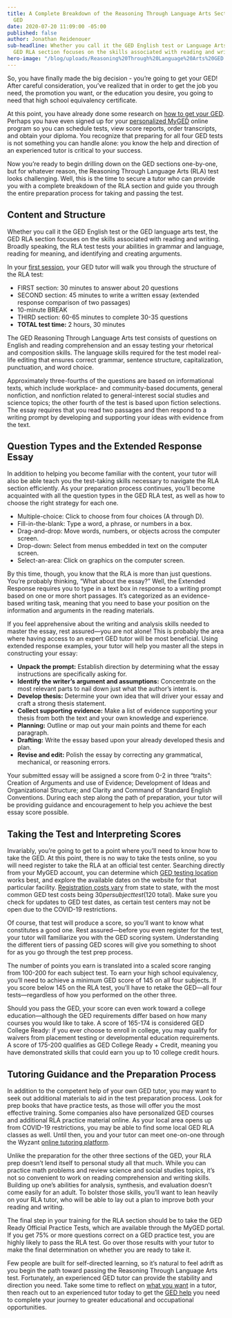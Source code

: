 ```yaml
---
title: A Complete Breakdown of the Reasoning Through Language Arts Section of the
  GED
date: 2020-07-20 11:09:00 -05:00
published: false
author: Jonathan Reidenouer
sub-headline: Whether you call it the GED English test or Language Arts test, the
  GED RLA section focuses on the skills associated with reading and writing.
hero-image: "/blog/uploads/Reasoning%20Through%20Language%20Arts%20GED.png"
---
```


So, you have finally made the big decision - you’re going to get your GED! After careful consideration, you’ve realized that in order to get the job you need, the promotion you want, or the education you desire, you going to need that high school equivalency certificate. 

At this point, you have already done some research on [how to get your GED](https://www.wyzant.com/blog/how-to-get-your-ged/). Perhaps  you have even signed up for your [personalized MyGED](https://ged.com/) online program so you can schedule tests, view score reports, order transcripts, and obtain your diploma. You recognize that preparing for all four GED tests is not something you can handle alone: you know the help and direction of an experienced tutor is critical to your success.

Now you’re ready to begin drilling down on the GED sections one-by-one, but for whatever reason, the Reasoning Through Language Arts (RLA) test looks challenging. Well, this is the time to secure a tutor who can provide you with a complete breakdown of the RLA section and guide you through the entire preparation process for taking and passing the test.

## Content and Structure
Whether you call it the GED English test or the GED language arts test, the GED RLA section focuses on the skills associated with reading and writing. Broadly speaking, the RLA test tests your abilities in grammar and language, reading for meaning, and identifying and creating arguments. 

In your [first session](https://www.wyzant.com/blog/ged_tutoring/), your GED tutor will walk you through the structure of the RLA test:

* FIRST section: 30 minutes to answer about 20 questions
* SECOND section: 45 minutes to write a written essay (extended response comparison of two passages) 
* 10-minute BREAK
* THIRD section: 60-65 minutes to complete 30-35 questions   
* **TOTAL test time:** 2 hours, 30 minutes

The GED Reasoning Through Language Arts test consists of questions on English and reading comprehension and an essay testing your rhetorical and composition skills. The language skills required for the test model real-life editing that ensures correct grammar, sentence structure, capitalization, punctuation, and word choice. 

Approximately three-fourths of the questions are based on informational texts, which include workplace- and community-based documents, general nonfiction, and nonfiction related to general-interest social studies and science topics; the other fourth of the test is based upon fiction selections. The essay requires that you read two passages and then respond to a writing prompt by developing and supporting your ideas with evidence from the text.

## Question Types and the Extended Response Essay
In addition to helping you become familiar with the content, your tutor will also be able teach you the test-taking skills necessary to navigate the RLA section efficiently. As your preparation process continues, you’ll become acquainted with all the question types in the GED RLA test, as well as how to choose the right strategy for each one.

* Multiple-choice: Click to choose from four choices (A through D).
* Fill-in-the-blank: Type a word, a phrase, or numbers in a box.
* Drag-and-drop: Move words, numbers, or objects across the computer screen. 
* Drop-down: Select from menus embedded in text on the computer screen.
* Select-an-area: Click on graphics on the computer screen.

By this time, though, you know that the RLA is more than just questions. You’re probably thinking, “What about the essay?” Well, the Extended Response requires you to type in a text box in response to a writing prompt based on one or more short passages. It’s categorized as an evidence-based writing task, meaning that you need to base your position on the information and arguments in the reading materials. 

If you feel apprehensive about the writing and analysis skills needed to master the essay, rest assured—you are not alone! This is probably the area where having access to an expert GED tutor will be most beneficial. Using extended response examples, your tutor will help you master all the steps in constructing your essay:

* **Unpack the prompt:** Establish direction by determining what the essay instructions are specifically asking for.
* **Identify the writer’s argument and assumptions:** Concentrate on the most relevant parts to nail down just what the author’s intent is. 
* **Develop thesis:** Determine your own idea that will driver your essay and craft a strong thesis statement.
* **Collect supporting evidence:** Make a list of evidence supporting your thesis from both the text and your own knowledge and experience.
* **Planning:** Outline or map out your main points and theme for each paragraph.
* **Drafting:** Write the essay based upon your already developed thesis and plan.
* **Revise and edit:** Polish the essay by correcting any grammatical, mechanical, or reasoning errors.

Your submitted essay will be assigned a score from 0-2 in three “traits”: Creation of Arguments and use of Evidence; Development of Ideas and Organizational Structure; and Clarity and Command of Standard English Conventions. During each step along the path of preparation, your tutor will be providing guidance and encouragement to help you achieve the best essay score possible. 

## Taking the Test and Interpreting Scores

Invariably, you’re going to get to a point where you’ll need to know how to take the GED. At this point, there is no way to take the tests online, so you will need register to take the RLA at an official test center. Searching directly from your MyGED account, you can determine which [GED testing location](https://ged.com/about_test/scheduling/#:~:text=Scheduling%20Your%20Test,-Once%20you're&text=Simply%20log%20into%20your%20GED,a%20credit%20or%20debit%20card.) works best, and explore the available dates on the website for that particular facility. [Registration costs vary](https://ged.com/about_test/price_and_state_rules/) from state to state, with the most common GED test costs being $30 per subject test ($120 total). Make sure you check for updates to GED test dates, as certain test centers may not be open due to the COVID-19 restrictions.

Of course, that test will produce a score, so you’ll want to know what constitutes a good one. Rest assured—before you even register for the test, your tutor will familiarize you with the GED scoring system. Understanding the different tiers of passing GED scores will give you something to shoot for as you go through the test prep process.

The number of points you earn is translated into a scaled score ranging from 100-200 for each subject test. To earn your high school equivalency, you’ll need to achieve a minimum GED score of 145 on all four subjects. If you score below 145 on the RLA test, you’ll have to retake the GED—all four tests—regardless of how you performed on the other three.

Should you pass the GED, your score can even work toward a college education—although the GED requirements differ based on how many courses you would like to take. A score of 165-174 is considered GED College Ready: if you ever choose to enroll in college, you may qualify for waivers from placement testing or developmental education requirements. A score of 175-200 qualifies as GED College Ready + Credit, meaning you have demonstrated skills that could earn you up to 10 college credit hours.

## Tutoring Guidance and the Preparation Process

In addition to the competent help of your own GED tutor, you may want to seek out additional materials to aid in the test preparation process. Look for prep books that have practice tests, as those will offer you the most effective training. Some companies also have personalized GED courses and additional RLA practice material online. As your local area opens up from COVID-19 restrictions, you may be able to find some local GED RLA classes as well. Until then, you and your tutor can meet one-on-one through the Wyzant [online tutoring platform](https://www.wyzant.com/blog/online-learning-tool-video/). 

Unlike the preparation for the other three sections of the GED, your RLA prep doesn’t lend itself to personal study all that much. While you can practice math problems and review science and social studies topics, it’s not so convenient to work on reading comprehension and writing skills. Building up one’s abilities for analysis, synthesis, and evaluation doesn’t come easily for an adult. To bolster those skills, you’ll want to lean heavily on your RLA tutor, who will be able to lay out a plan to improve both your reading and writing.

The final step in your training for the RLA section should be to take the GED Ready Official Practice Tests, which are available through the MyGED portal. If you get 75% or more questions correct on a GED practice test, you are highly likely to pass the RLA test. Go over those results with your tutor to make the final determination on whether you are ready to take it.

Few people are built for self-directed learning, so it’s natural to feel adrift as you begin the path toward passing the Reasoning Through Language Arts test. Fortunately, an experienced GED tutor can provide the stability and direction you need. Take some time to reflect on [what you want](https://www.wyzant.com/blog/3-things-to-keep-in-mind-when-choosing-a-tutor/) in a tutor, then reach out to an experienced tutor today to get the [GED help](https://www.wyzant.com/GED_tutors.aspx) you need to complete your journey to greater educational and occupational opportunities.